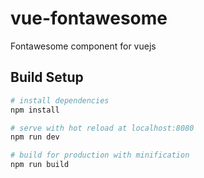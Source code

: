 # vue-fontawesome

Fontawesome component for vuejs

## Build Setup

``` bash
# install dependencies
npm install

# serve with hot reload at localhost:8080
npm run dev

# build for production with minification
npm run build
```
